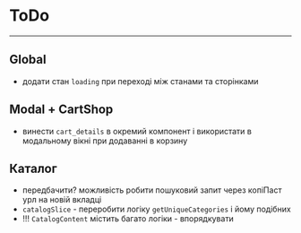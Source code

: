 # ToDo

---

## Global

- додати стан `loading` при переході між станами та сторінками

## Modal + CartShop

- винести `cart_details` в окремий компонент і використати в модальному вікні при додаванні в корзину

## Каталог

- передбачити? можливість робити пошуковий запит через копіПаст урл на новій вкладці
- `catalogSlice` - переробити логіку `getUniqueCategories` і йому подібних
- !!! `CatalogContent` містить багато логіки - впорядкувати